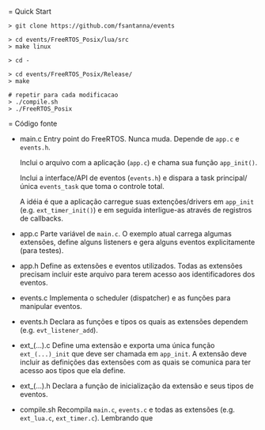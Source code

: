 = Quick Start

```
> git clone https://github.com/fsantanna/events

> cd events/FreeRTOS_Posix/lua/src
> make linux

> cd -

> cd events/FreeRTOS_Posix/Release/
> make

# repetir para cada modificacao
> ./compile.sh
> ./FreeRTOS_Posix
```

= Código fonte

* main.c
    Entry point do FreeRTOS.
    Nunca muda.
    Depende de `app.c` e `events.h`.

    Inclui o arquivo com a aplicação (`app.c`) e chama sua função `app_init()`.

    Inclui a interface/API de eventos (`events.h`) e dispara a task 
    principal/única `events_task` que toma o controle total.

    A idéia é que a aplicação carregue suas extenções/drivers em `app_init` 
    (e.g. `ext_timer_init()`) e em seguida interligue-as através de registros
    de callbacks.

* app.c
    Parte variável de `main.c`.
    O exemplo atual carrega algumas extensões, define alguns listeners e gera 
    alguns eventos explicitamente (para testes).

* app.h
    Define as extensões e eventos utilizados.
    Todas as extensões precisam incluir este arquivo para terem acesso aos 
    identificadores dos eventos.

* events.c
    Implementa o scheduler (dispatcher) e as funções para manipular eventos.
* events.h
    Declara as funções e tipos os quais as extensões dependem (e.g.  `evt_listener_add`).

* ext_(...).c
    Define uma extensão e exporta uma única função `ext_(...)_init` que deve ser chamada em `app_init`.
    A extensão deve incluir as definições das extensões com as quais se comunica para ter acesso aos tipos que ela define.
* ext_(...).h
    Declara a função de inicialização da extensão e seus tipos de eventos.

* compile.sh
    Recompila `main.c`, `events.c` e todas as extensões (e.g. `ext_lua.c`, 
    `ext_timer.c`).
    Lembrando que


